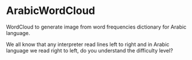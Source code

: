 # ArabicWordCloud
WordCloud to generate image from word frequencies dictionary for Arabic language.

We all know that any interpreter read lines left to right and in Arabic language we read right to left, do you understand the difficulty level?
